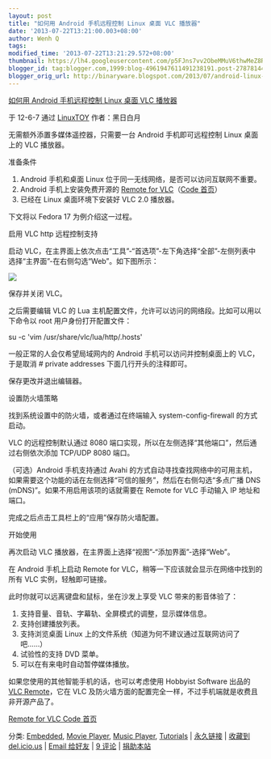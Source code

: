 ```yaml
---
layout: post
title: "如何用 Android 手机远程控制 Linux 桌面 VLC 播放器"
date: '2013-07-22T13:21:00.003+08:00'
author: Wenh Q
tags:
modified_time: '2013-07-22T13:21:29.572+08:00'
thumbnail: https://lh4.googleusercontent.com/p5FJns7vv2ObeMMuV6thwMeZ8RX_YeNFX4N98VUiQuYNe8C_19LgJR7rxzw52SgA7sanQcpONgnqbZNP5becxZmYBxCoxInmgeA40Au_PNhvICNSqBA=s72-c
blogger_id: tag:blogger.com,1999:blog-4961947611491238191.post-2787814470354551070
blogger_orig_url: http://binaryware.blogspot.com/2013/07/android-linux-vlc.html
---
```


[
如何用 Android 手机远程控制 Linux 桌面 VLC
播放器](http://linuxtoy.org/archives/howto-remote-control-linux-desktop-vlc-player-from-android-mobile.html)

于 12-6-7 通过 [LinuxTOY](http://linuxtoy.org/) 作者：黑日白月

无需额外添置多媒体遥控器，只需要一台 Android 手机即可远程控制 Linux
桌面上的 VLC 播放器。

准备条件

1.  Android 手机和桌面 Linux
    位于同一无线网络，是否可以访问互联网不重要。
2.  Android 手机上安装免费开源的 [Remote for
    VLC](https://play.google.com/store/apps/details?id=org.peterbaldwin.client.android.vlcremote)（[Code
    首页](http://code.google.com/p/android-vlc-remote/)）
3.  已经在 Linux 桌面环境下安装好 VLC 2.0 播放器。

下文将以 Fedora 17 为例介绍这一过程。

启用 VLC http 远程控制支持

启动
VLC，在主界面上依次点击“工具”-“首选项”-左下角选择“全部”-左侧列表中选择“主界面”-在右侧勾选“Web”。如下图所示：

![](https://lh4.googleusercontent.com/p5FJns7vv2ObeMMuV6thwMeZ8RX_YeNFX4N98VUiQuYNe8C_19LgJR7rxzw52SgA7sanQcpONgnqbZNP5becxZmYBxCoxInmgeA40Au_PNhvICNSqBA)

保存并关闭 VLC。

之后需要编辑 VLC 的 Lua
主机配置文件，允许可以访问的网络段。比如可以用以下命令以 root
用户身份打开配置文件：

su -c 'vim /usr/share/vlc/lua/http/.hosts'

一般正常的人会仅希望局域网内的 Android 手机可以访问并控制桌面上的
VLC，于是取消 # private addresses 下面几行开头的注释即可。

保存更改并退出编辑器。

设置防火墙策略

找到系统设置中的防火墙，或者通过在终端输入 system-config-firewall
的方式启动。

VLC 的远程控制默认通过 8080
端口实现，所以在左侧选择“其他端口”，然后通过右侧依次添加 TCP/UDP 8080
端口。

（可选）Android 手机支持通过 Avahi
的方式自动寻找查找网络中的可用主机，如果需要这个功能的话在左侧选择“可信的服务”，然后在右侧勾选“多点广播
DNS (mDNS)”。如果不用启用该项的话就需要在 Remote for VLC 手动输入 IP
地址和端口。

完成之后点击工具栏上的“应用”保存防火墙配置。

开始使用

再次启动 VLC 播放器，在主界面上选择“视图”-“添加界面”-选择“Web”。

在 Android 手机上启动 Remote for
VLC，稍等一下应该就会显示在网络中找到的所有 VLC 实例，轻触即可链接。

此时你就可以远离键盘和鼠标，坐在沙发上享受 VLC 带来的影音体验了：

1.  支持音量、音轨、字幕轨、全屏模式的调整，显示媒体信息。
2.  支持创建播放列表。
3.  支持浏览桌面 Linux
    上的文件系统（知道为何不建议通过互联网访问了吧……）
4.  试验性的支持 DVD 菜单。
5.  可以在有来电时自动暂停媒体播放。

如果您使用的其他智能手机的话，也可以考虑使用 Hobbyist Software 出品的
[VLC Remote](http://hobbyistsoftware.com/VLC-more)，它在 VLC
及防火墙方面的配置完全一样，不过手机端就是收费且非开源产品了。

[Remote for VLC Code 首页](http://code.google.com/p/android-vlc-remote/)

[](http://code.google.com/p/android-vlc-remote/)

分类: [Embedded](http://linuxtoy.org/category/embedded), [Movie
Player](http://linuxtoy.org/category/apps/movie-player), [Music
Player](http://linuxtoy.org/category/apps/music-player),
[Tutorials](http://linuxtoy.org/category/tutorials) |
[永久链接](http://linuxtoy.org/archives/howto-remote-control-linux-desktop-vlc-player-from-android-mobile.html) |
[收藏到
del.icio.us](http://delicious.com/save?url=http://linuxtoy.org/archives/howto-remote-control-linux-desktop-vlc-player-from-android-mobile.html&title=%E5%A6%82%E4%BD%95%E7%94%A8+Android+%E6%89%8B%E6%9C%BA%E8%BF%9C%E7%A8%8B%E6%8E%A7%E5%88%B6+Linux+%E6%A1%8C%E9%9D%A2+VLC+%E6%92%AD%E6%94%BE%E5%99%A8) |
[Email
给好友](https://www.blogger.com/blogger.g?blogID=4961947611491238191) |
[9
评论](http://linuxtoy.org/archives/howto-remote-control-linux-desktop-vlc-player-from-android-mobile.html#comments) |
[捐助本站](http://linuxtoy.org/faq/donate)
